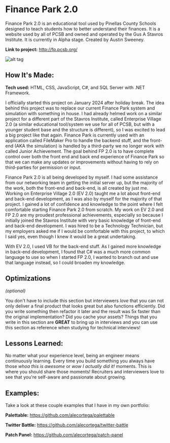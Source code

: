 # Finance Park 2.0
Finance Park 2.0 is an educational tool used by Pinellas County Schools designed to teach students how to better understand their finances. It is a website used by all of PCSB and owned and operated by the Gus A Stavros Institute. 
It is currently in Alpha stage. 
Created by Austin Sweeney.

**Link to project:** http://fp.pcsb.org/

![alt tag](https://fp.pcsb.org)

## How It's Made:

**Tech used:** HTML, CSS, JavaScript, C#, and SQL Server with .NET Framework.

I officially started this project on January 2024 after holiday break. The idea behind this project was to replace our current Finance Park system and simulation with something in house. I had already helmed work on a similar project for a different part of the Stavros Institute, called Enterprise Village 2.0 (a similar educational tool/system we use for all of PCSB, but with a younger student base and the structure is different), so I was excited to lead a big project like that again. Finance Park is currently used with an application called FileMaker Pro to handle the backend stuff, and the front-end (AKA the simulation) is handled by a third-party we no longer work with called Junior Achievement. The goal behind FP 2.0 is to have complete control over both the front end and back end experience of Finance Park so that we can make any updates or improvements without having to rely on third-parties for permission or input.

Finance Park 2.0 is all being developed by myself. I had some assistance from our networking team in getting the initial server up, but the majority of the work, both the front-end and back-end, is all created by just me. Working on Enterprise Village 2.0 (EV 2.0) taught me a lot about front-end and back-end development, as I was also by myself for the majority of that project. I gained a lot of confidence and knowledge to the point where I felt comfortable starting Finance Park 2.0 from scratch. My work on EV 2.0 and FP 2.0 are my proudest professional achievements, especially so because I initially joined the Stavros Institute with very basic knowledge of front-end and back-end development. I was hired to be a Technology Technician, but my employers asked me if I would be comfortable with this project, to which I said yes, even though I knew it would be a great undertaking.

With EV 2.0, I used VB for the back-end stuff. As I gained more knowledge in back-end development, I found that C# was a much more common language to use so when I started FP 2.0, I wanted to branch out and use that language instead, so I could broaden my knowledge.

## Optimizations
*(optional)*

You don't have to include this section but interviewers *love* that you can not only deliver a final product that looks great but also functions efficiently. Did you write something then refactor it later and the result was 5x faster than the original implementation? Did you cache your assets? Things that you write in this section are **GREAT** to bring up in interviews and you can use this section as reference when studying for technical interviews!

## Lessons Learned:

No matter what your experience level, being an engineer means continuously learning. Every time you build something you always have those *whoa this is awesome* or *wow I actually did it!* moments. This is where you should share those moments! Recruiters and interviewers love to see that you're self-aware and passionate about growing.

## Examples:
Take a look at these couple examples that I have in my own portfolio:

**Palettable:** https://github.com/alecortega/palettable

**Twitter Battle:** https://github.com/alecortega/twitter-battle

**Patch Panel:** https://github.com/alecortega/patch-panel



